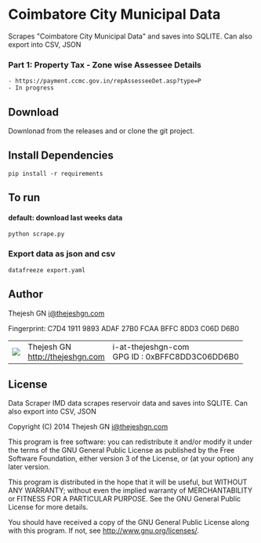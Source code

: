 # Coimbatore City Municipal Data #

Scrapes "Coimbatore City Municipal Data" and saves into SQLITE. Can also export into CSV, JSON

### Part 1: Property Tax - Zone wise Assessee Details 
    - https://payment.ccmc.gov.in/repAssesseeDet.asp?type=P
    - In progress


## Download ##

Downlonad from the releases and or clone the git project.


## Install Dependencies ##
`
pip install -r requirements
`

## To run ##


#### default: download last weeks data ####

`
python scrape.py
`


### Export data as json and csv ####
`
datafreeze export.yaml
`



## Author ##

Thejesh GN <i@thejeshgn.com>

Fingerprint: C7D4 1911 9893 ADAF 27B0 FCAA BFFC 8DD3 C06D D6B0

<table>
  <tr>
    <td><img src="http://www.gravatar.com/avatar/4545b2a84b0ae407abc97ad8f23cc28b?s=60"></td><td valign="middle">Thejesh GN<br><a href="http:/thejeshgn.com">http://thejeshgn.com</a></td>
    <td>i-at-thejeshgn-com <br> GPG ID :  0xBFFC8DD3C06DD6B0</td>
  </tr>
</table>


## License ##
Data Scraper IMD data scrapes reservoir data and saves into SQLITE. Can also export into CSV, JSON
 
Copyright (C) 2014  Thejesh GN <i@thejeshgn.com>

This program is free software: you can redistribute it and/or modify
it under the terms of the GNU General Public License as published by
the Free Software Foundation, either version 3 of the License, or
(at your option) any later version.

This program is distributed in the hope that it will be useful,
but WITHOUT ANY WARRANTY; without even the implied warranty of
MERCHANTABILITY or FITNESS FOR A PARTICULAR PURPOSE.  See the
GNU General Public License for more details.

You should have received a copy of the GNU General Public License
along with this program.  If not, see <http://www.gnu.org/licenses/>.
